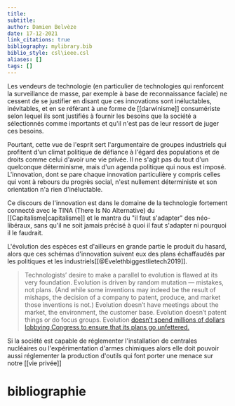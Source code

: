```yaml
---
title: 
subtitle:
author: Damien Belvèze
date: 17-12-2021
link_citations: true
bibliography: mylibrary.bib
biblio_style: csl\ieee.csl
aliases: []
tags: []
---
```


Les vendeurs de technologie (en particulier de technologies qui renforcent la surveillance de masse, par exemple à base de reconnaissance faciale) ne cessent de se justifier en disant que ces innovations sont inéluctables, inévitables, et en se référant à une forme de [[darwinisme]] consumériste selon lequel ils sont justifiés à fournir les besoins que la société a sélectionnés comme importants et qu'il n'est pas de leur ressort de juger ces besoins.

Pourtant, cette vue de l'esprit sert l'argumentaire de groupes industriels qui profitent d'un climat politique de défiance à l'égard des populations et de droits comme celui d'avoir une vie privée. Il ne s'agit pas du tout d'un quelconque déterminisme, mais d'un agenda politique qui nous est imposé. 
L'innovation, dont se pare chaque innovation particulière y compris celles qui vont à rebours du progrès social, n'est nullement déterministe et son orientation n'a rien d'inéluctable. 

Ce discours de l'innovation est dans le domaine de la technologie fortement connecté avec le TINA (There Is No Alternative) du [[Capitalisme|capitalisme]] et le mantra du "il faut s'adapter" des néo-libéraux, sans qu'il ne soit jamais précisé à quoi il faut s'adapter ni pourquoi il le faudrait. 

L'évolution des espèces est d'ailleurs en grande partie le produit du hasard, alors que ces schémas d'innovation suivent eux des plans échaffaudés par les politiques et les industriels[[@Evelethbiggestlietech2019]].

>Technologists’ desire to make a parallel to evolution is flawed at its very foundation. Evolution is driven by random mutation — mistakes, not plans. (And while some inventions may indeed be the result of mishaps, the decision of a company to patent, produce, and market those inventions is not.) Evolution doesn’t have meetings about the market, the environment, the customer base. Evolution doesn’t patent things or do focus groups. Evolution [doesn’t spend millions of dollars lobbying Congress to ensure that its plans go unfettered.](https://www.forbes.com/sites/ajdellinger/2019/04/30/how-the-biggest-tech-companies-spent-half-a-billion-dollars-lobbying-congress/) 


Si la société est capable de réglementer l'installation de centrales nucléaires ou l'expérimentation d'armes chimiques alors elle doit pouvoir aussi réglementer la production d'outils qui font porter une menace sur notre [[vie privée]]



# bibliographie

